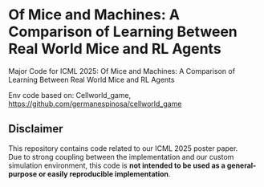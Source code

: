 # Of Mice and Machines: A Comparison of Learning Between Real World Mice and RL Agents

Major Code for ICML 2025: Of Mice and Machines: A Comparison of Learning Between Real World Mice and RL Agents


Env code based on: Cellworld_game,  https://github.com/germanespinosa/cellworld_game

##  Disclaimer

This repository contains code related to our ICML 2025 poster paper.  
Due to strong coupling between the implementation and our custom simulation environment, this code is **not intended to be used as a general-purpose or easily reproducible implementation**.
